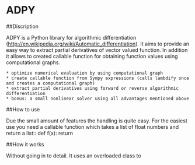 ADPY
====

##Discription


ADPY is a Python library for algorithmic differentiation (http://en.wikipedia.org/wiki/Automatic_differentiation).
It aims to provide an easy way to extract partial derivatives of vector valued function. In addition it allows to created callable function for obtaining function values using computational graphs.  

    * optimize numerical evaluation by using computational graph
    * create callable function from Sympy expressions (calls lambdify once and creates a computational graph) 
    * extract partial derivatives using forward or reverse algorithmic differentiation
    * bonus: a small nonlinear solver using all advantages mentioned above


##How to use

Due the small amount of features the handling is quite easy. 
For the easiest use you need a callable function which takes a list of float numbers and return a list::
    def f(x):
        return 
        
        
        
##How it works

Without going in to detail. It uses an overloaded class to 